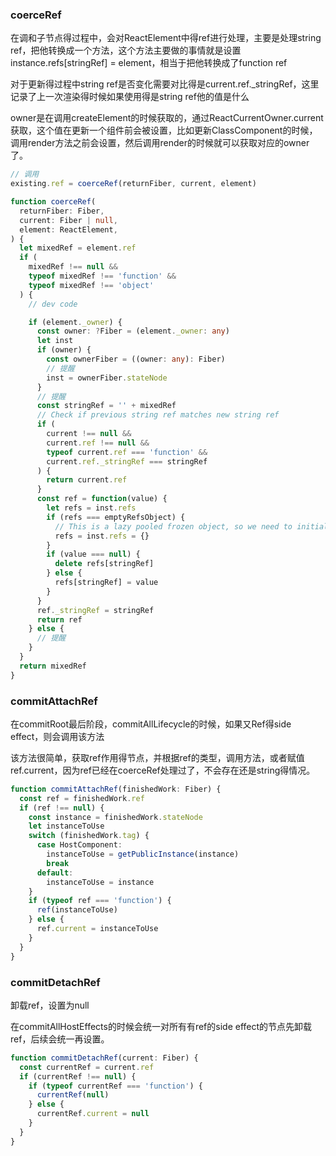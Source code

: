 ### coerceRef
在调和子节点得过程中，会对ReactElement中得ref进行处理，主要是处理string ref，把他转换成一个方法，这个方法主要做的事情就是设置instance.refs[stringRef] = element，相当于把他转换成了function ref

对于更新得过程中string ref是否变化需要对比得是current.ref._stringRef，这里记录了上一次渲染得时候如果使用得是string ref他的值是什么

owner是在调用createElement的时候获取的，通过ReactCurrentOwner.current获取，这个值在更新一个组件前会被设置，比如更新ClassComponent的时候，调用render方法之前会设置，然后调用render的时候就可以获取对应的owner了。

```ts
// 调用
existing.ref = coerceRef(returnFiber, current, element)

function coerceRef(
  returnFiber: Fiber,
  current: Fiber | null,
  element: ReactElement,
) {
  let mixedRef = element.ref
  if (
    mixedRef !== null &&
    typeof mixedRef !== 'function' &&
    typeof mixedRef !== 'object'
  ) {
    // dev code

    if (element._owner) {
      const owner: ?Fiber = (element._owner: any)
      let inst
      if (owner) {
        const ownerFiber = ((owner: any): Fiber)
        // 提醒
        inst = ownerFiber.stateNode
      }
      // 提醒
      const stringRef = '' + mixedRef
      // Check if previous string ref matches new string ref
      if (
        current !== null &&
        current.ref !== null &&
        typeof current.ref === 'function' &&
        current.ref._stringRef === stringRef
      ) {
        return current.ref
      }
      const ref = function(value) {
        let refs = inst.refs
        if (refs === emptyRefsObject) {
          // This is a lazy pooled frozen object, so we need to initialize.
          refs = inst.refs = {}
        }
        if (value === null) {
          delete refs[stringRef]
        } else {
          refs[stringRef] = value
        }
      }
      ref._stringRef = stringRef
      return ref
    } else {
      // 提醒
    }
  }
  return mixedRef
}
```

### commitAttachRef
在commitRoot最后阶段，commitAllLifecycle的时候，如果又Ref得side effect，则会调用该方法

该方法很简单，获取ref作用得节点，并根据ref的类型，调用方法，或者赋值ref.current，因为ref已经在coerceRef处理过了，不会存在还是string得情况。

```ts
function commitAttachRef(finishedWork: Fiber) {
  const ref = finishedWork.ref
  if (ref !== null) {
    const instance = finishedWork.stateNode
    let instanceToUse
    switch (finishedWork.tag) {
      case HostComponent:
        instanceToUse = getPublicInstance(instance)
        break
      default:
        instanceToUse = instance
    }
    if (typeof ref === 'function') {
      ref(instanceToUse)
    } else {
      ref.current = instanceToUse
    }
  }
}
```

### commitDetachRef
卸载ref，设置为null

在commitAllHostEffects的时候会统一对所有有ref的side effect的节点先卸载ref，后续会统一再设置。

```ts
function commitDetachRef(current: Fiber) {
  const currentRef = current.ref
  if (currentRef !== null) {
    if (typeof currentRef === 'function') {
      currentRef(null)
    } else {
      currentRef.current = null
    }
  }
}
```
